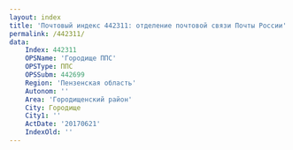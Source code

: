 ```yaml
---
layout: index
title: 'Почтовый индекс 442311: отделение почтовой связи Почты России'
permalink: /442311/
data:
    Index: 442311
    OPSName: 'Городище ППС'
    OPSType: ППС
    OPSSubm: 442699
    Region: 'Пензенская область'
    Autonom: ''
    Area: 'Городищенский район'
    City: Городище
    City1: ''
    ActDate: '20170621'
    IndexOld: ''
---
```

